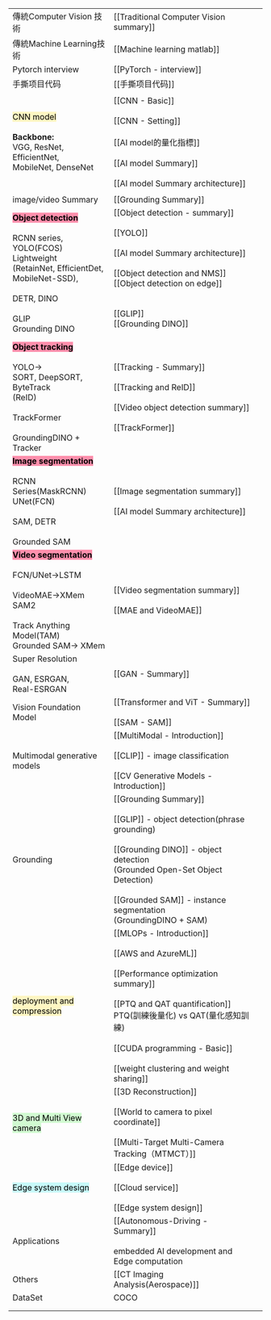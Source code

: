 
|                                                                                                                                                                                                                      |                                                                                                                                                                                                                                                        |     |
| -------------------------------------------------------------------------------------------------------------------------------------------------------------------------------------------------------------------- | ------------------------------------------------------------------------------------------------------------------------------------------------------------------------------------------------------------------------------------------------------ | --- |
| 傳統Computer Vision 技術                                                                                                                                                                                                 | [[Traditional Computer Vision summary]]                                                                                                                                                                                                                |     |
| 傳統Machine Learning技術                                                                                                                                                                                                 | [[Machine learning matlab]]                                                                                                                                                                                                                            |     |
| Pytorch interview                                                                                                                                                                                                    | [[PyTorch - interview]]                                                                                                                                                                                                                                |     |
| 手撕项目代码                                                                                                                                                                                                               | [[手撕项目代码]]                                                                                                                                                                                                                                             |     |
|                                                                                                                                                                                                                      |                                                                                                                                                                                                                                                        |     |
| <mark style="background: #FFF3A3A6;">CNN model</mark><br><br>**Backbone:**<br>VGG, ResNet, EfficientNet,<br>MobileNet, DenseNet                                                                                      | [[CNN - Basic]]<br><br>[[CNN - Setting]]<br><br>[[AI model的量化指標]]<br><br>[[AI model Summary]]<br><br>[[AI model Summary architecture]]<br>                                                                                                             |     |
|                                                                                                                                                                                                                      |                                                                                                                                                                                                                                                        |     |
| image/video Summary                                                                                                                                                                                                  | [[Grounding Summary]]                                                                                                                                                                                                                                  |     |
| <mark style="background: #FF5582A6;">**Object detection**</mark><br><br>RCNN series, <br>YOLO(FCOS)<br>Lightweight<br>(RetainNet, EfficientDet, <br>MobileNet-SSD), <br><br>DETR, DINO<br><br>GLIP<br>Grounding DINO | [[Object detection - summary]]<br><br>[[YOLO]]<br><br>[[AI model Summary architecture]]<br> <br>[[Object detection and NMS]]<br>[[Object detection on edge]]<br><br><br>[[GLIP]]<br>[[Grounding DINO]]<br><br>                                         |     |
| <mark style="background: #FF5582A6;">**Object tracking**</mark><br><br>YOLO-><br>SORT, DeepSORT, ByteTrack<br>(ReID)<br><br>TrackFormer<br><br>GroundingDINO + Tracker                                               | [[Tracking - Summary]]<br><br>[[Tracking and ReID]]<br><br>[[Video object detection summary]]<br><br>[[TrackFormer]]                                                                                                                                   |     |
| <mark style="background: #FF5582A6;">**Image segmentation**</mark><br><br>RCNN Series(MaskRCNN)<br>UNet(FCN)<br><br>SAM, DETR<br><br>Grounded SAM                                                                    | [[Image segmentation summary]]<br><br>[[AI model Summary architecture]]                                                                                                                                                                                |     |
| <mark style="background: #FF5582A6;">**Video segmentation**</mark><br><br>FCN/UNet->LSTM<br><br>VideoMAE->XMem<br>SAM2<br><br>Track Anything Model(TAM)<br>Grounded SAM-> XMem                                       | [[Video segmentation summary]]  <br><br>[[MAE and VideoMAE]]                                                                                                                                                                                           |     |
| Super Resolution<br><br>GAN, ESRGAN, <br>Real-ESRGAN                                                                                                                                                                 | [[GAN - Summary]]                                                                                                                                                                                                                                      |     |
| Vision Foundation Model                                                                                                                                                                                              | [[Transformer and ViT - Summary]]<br><br>[[SAM - SAM]]<br>                                                                                                                                                                                             |     |
| Multimodal generative models                                                                                                                                                                                         | [[MultiModal - Introduction]]<br><br>[[CLIP]] - image classification<br><br>[[CV Generative Models - Introduction]]                                                                                                                                    |     |
| Grounding                                                                                                                                                                                                            | [[Grounding Summary]]<br><br>[[GLIP]] - object detection(phrase grounding)<br><br>[[Grounding DINO]] - object detection<br>      (Grounded Open-Set Object Detection)<br><br>[[Grounded SAM]] - instance segmentation<br>      (GroundingDINO + SAM)   |     |
| <mark style="background: #FFF3A3A6;">deployment and compression</mark>                                                                                                                                               | [[MLOPs - Introduction]]<br><br>[[AWS and AzureML]]<br><br>[[Performance optimization summary]]<br><br>[[PTQ and QAT quantification]]<br>PTQ(訓練後量化) vs QAT(量化感知訓練)<br><br>[[CUDA programming - Basic]]<br><br>[[weight clustering and weight sharing]] |     |
| <mark style="background: #BBFABBA6;">3D and Multi View camera</mark>                                                                                                                                                 | [[3D Reconstruction]]<br><br>[[World to camera to pixel coordinate]]<br><br>[[Multi-Target Multi-Camera Tracking（MTMCT）]]<br>                                                                                                                          |     |
| <mark style="background: #ABF7F7A6;">Edge system design</mark>                                                                                                                                                       | [[Edge device]]<br><br>[[Cloud service]]<br><br>[[Edge system design]]                                                                                                                                                                                 |     |
| Applications                                                                                                                                                                                                         | [[Autonomous-Driving - Summary]]<br><br>embedded AI development and Edge computation                                                                                                                                                                   |     |
| Others                                                                                                                                                                                                               | [[CT Imaging Analysis(Aerospace)]]                                                                                                                                                                                                                     |     |
| DataSet                                                                                                                                                                                                              | COCO                                                                                                                                                                                                                                                   |     |
|                                                                                                                                                                                                                      |                                                                                                                                                                                                                                                        |     |
|                                                                                                                                                                                                                      |                                                                                                                                                                                                                                                        |     |


